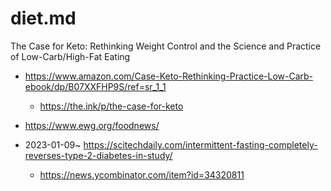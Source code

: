 # diet.md

The Case for Keto: Rethinking Weight Control and the Science and Practice of Low-Carb/High-Fat Eating

* https://www.amazon.com/Case-Keto-Rethinking-Practice-Low-Carb-ebook/dp/B07XXFHP9S/ref=sr_1_1
	* https://the.ink/p/the-case-for-keto

* https://www.ewg.org/foodnews/

* 2023-01-09~ https://scitechdaily.com/intermittent-fasting-completely-reverses-type-2-diabetes-in-study/
  * https://news.ycombinator.com/item?id=34320811